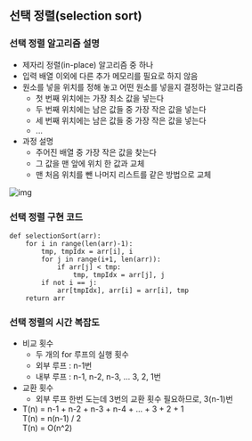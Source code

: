 ## 선택 정렬(selection sort)

### 선택 정렬 알고리즘 설명
- 제자리 정렬(in-place) 알고리즘 중 하나
- 입력 배열 이외에 다른 추가 메모리를 필요로 하지 않음
- 원소를 넣을 위치를 정해 놓고 어떤 원소를 넣을지 결정하는 알고리즘
  - 첫 번째 위치에는 가장 최소 값을 넣는다
  - 두 번째 위치에는 남은 값들 중 가장 작은 값을 넣는다
  - 세 번째 위치에는 남은 값들 중 가장 작은 값을 넣는다
  - ...
- 과정 설명 
  - 주어진 배열 중 가장 작은 값을 찾는다
  - 그 값을 맨 앞에 위치 한 값과 교체
  - 맨 처음 위치를 뺀 나머지 리스트를 같은 방법으로 교체

![img](C://Users//koni1//PycharmProjects//untitled//algorithm//img//선택정렬.JPG)

### 선택 정렬 구현 코드

~~~
def selectionSort(arr):
    for i in range(len(arr)-1):
        tmp, tmpIdx = arr[i], i
        for j in range(i+1, len(arr)):
            if arr[j] < tmp:
                tmp, tmpIdx = arr[j], j
        if not i == j:
            arr[tmpIdx], arr[i] = arr[i], tmp
    return arr
~~~

### 선택 정렬의 시간 복잡도
- 비교 횟수
  - 두 개의 for 루프의 실행 횟수
  - 외부 루프 : n-1번
  - 내부 루프 : n-1, n-2, n-3, ... 3, 2, 1번
- 교환 횟수
  - 외부 루프 한번 도는데 3번의 교환 횟수 필요하므로, 3(n-1)번
- T(n) = n-1 + n-2 + n-3 + n-4 + ... + 3 + 2 + 1  
  T(n) = n(n-1) / 2  
  T(n) = O(n^2)
